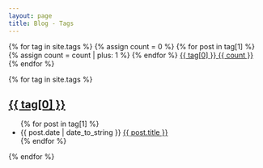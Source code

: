 ```yaml
---
layout: page
title: Blog - Tags
---
```


<div style="display: inline;">
    {% for tag in site.tags %}
    {% assign count = 0 %}
    {% for post in tag[1] %}
    {% assign count = count | plus: 1 %}
    {% endfor %}
    <a href="#{{ tag[0] | slugify: 'pretty' }}" class="tag">
        <span class="tag-content">{{ tag[0] }}</span>
        <span class="tag-count">{{ count }}</span>
    </a>
    {% endfor %}
</div>

{% for tag in site.tags %}
<h2 id="{{ tag[0] | slugify: 'pretty' }}">
    <a href="#{{ tag[0] | slugify: 'pretty' }}" class="post-tag">{{ tag[0] }}</a>
</h2>
<ul class="tag-list">
    {% for post in tag[1] %}
    <li>
        <span class="tag-date">{{ post.date | date_to_string }}</span>
        <a class="tag-title" href="{{ site.baseurl }}{{ post.url }}">
            {{ post.title }}
        </a>
    </li>
    {% endfor %}
</ul>
{% endfor %}
